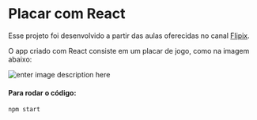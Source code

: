# Placar com React
Esse projeto foi desenvolvido a partir das aulas oferecidas no canal [Flipix](https://www.youtube.com/watch?v=0k3czp6O-qg&list=PLXe1Uv1JGlTbrdrcZIZOabEBSpeNeVHD7&index=1).

O app criado com React consiste em um placar de jogo, como na imagem abaixo:

![enter image description here](https://i.imgur.com/fBzgQBt.png)

#### Para rodar o código:
```
npm start
``` 
